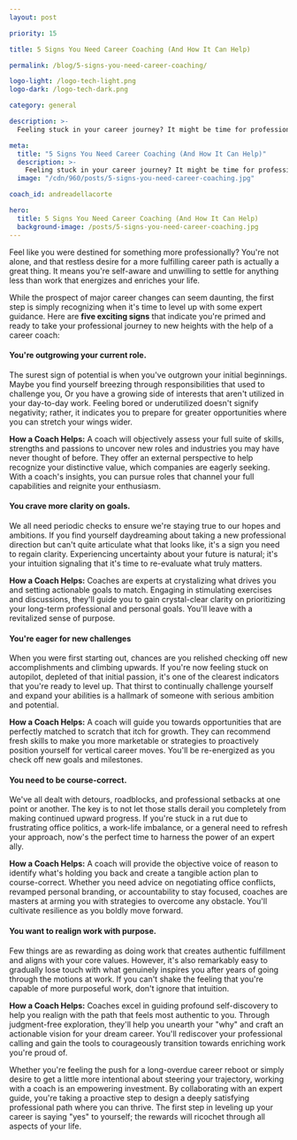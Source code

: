 ```yaml
---
layout: post

priority: 15

title: 5 Signs You Need Career Coaching (And How It Can Help)

permalink: /blog/5-signs-you-need-career-coaching/

logo-light: /logo-tech-light.png
logo-dark: /logo-tech-dark.png

category: general

description: >-
  Feeling stuck in your career journey? It might be time for professional coaching. Unclear goals, facing obstacles, and seeking change are signs to consider. A coach can offer clarity, direction, and support to help you navigate challenges and achieve your career aspirations effectively.

meta:
  title: "5 Signs You Need Career Coaching (And How It Can Help)"
  description: >-
    Feeling stuck in your career journey? It might be time for professional coaching. Unclear goals, facing obstacles, and seeking change are signs to consider.
  image: "/cdn/960/posts/5-signs-you-need-career-coaching.jpg"

coach_id: andreadellacorte

hero:
  title: 5 Signs You Need Career Coaching (And How It Can Help)
  background-image: /posts/5-signs-you-need-career-coaching.jpg
---
```


Feel like you were destined for something more professionally? You're not alone, and that restless desire for a more fulfilling career path is actually a great thing. It means you're self-aware and unwilling to settle for anything less than work that energizes and enriches your life.

While the prospect of major career changes can seem daunting, the first step is simply recognizing when it's time to level up with some expert guidance. Here are <b>five exciting signs</b> that indicate you're primed and ready to take your professional journey to new heights with the help of a career coach:

#### You're outgrowing your current role.

The surest sign of potential is when you've outgrown your initial beginnings. Maybe you find yourself breezing through responsibilities that used to challenge you, Or you have a growing side of interests that aren't utilized in your day-to-day work. Feeling bored or underutilized doesn't signify negativity; rather, it indicates you to prepare for greater opportunities where you can stretch your wings wider.

<strong>How a Coach Helps:</strong> A coach will objectively assess your full suite of skills, strengths and passions to uncover new roles and industries you may have never thought of before. They offer an external perspective to help recognize your distinctive value, which companies are eagerly seeking. With a coach's insights, you can pursue roles that channel your full capabilities and reignite your enthusiasm.

#### You crave more clarity on goals.

We all need periodic checks to ensure we're staying true to our hopes and ambitions. If you find yourself daydreaming about taking a new professional direction but can't quite articulate what that looks like, it's a sign you need to regain clarity. Experiencing uncertainty about your future is natural; it's your intuition signaling that it's time to re-evaluate what truly matters.

<strong>How a Coach Helps:</strong> Coaches are experts at crystalizing what drives you and setting actionable goals to match. Engaging in stimulating exercises and discussions, they'll guide you to gain crystal-clear clarity on prioritizing your long-term professional and personal goals. You'll leave with a revitalized sense of purpose.

#### You're eager for new challenges

When you were first starting out, chances are you relished checking off new accomplishments and climbing upwards. If you're now feeling stuck on autopilot, depleted of that initial passion, it's one of the clearest indicators that you're ready to level up. That thirst to continually challenge yourself and expand your abilities is a hallmark of someone with serious ambition and potential.

<strong>How a Coach Helps:</strong> A coach will guide you towards opportunities that are perfectly matched to scratch that itch for growth. They can recommend fresh skills to make you more marketable or strategies to proactively position yourself for vertical career moves. You'll be re-energized as you check off new goals and milestones.

#### You need to be course-correct.

We've all dealt with detours, roadblocks, and professional setbacks at one point or another. The key is to not let those stalls derail you completely from making continued upward progress. If you're stuck in a rut due to frustrating office politics, a work-life imbalance, or a general need to refresh your approach, now's the perfect time to harness the power of an expert ally.

<strong>How a Coach Helps:</strong> A coach will provide the objective voice of reason to identify what's holding you back and create a tangible action plan to course-correct. Whether you need advice on negotiating office conflicts, revamped personal branding, or accountability to stay focused, coaches are masters at arming you with strategies to overcome any obstacle. You'll cultivate resilience as you boldly move forward.

#### You want to realign work with purpose.

Few things are as rewarding as doing work that creates authentic fulfillment and aligns with your core values. However, it's also remarkably easy to gradually lose touch with what genuinely inspires you after years of going through the motions at work. If you can't shake the feeling that you're capable of more purposeful work, don't ignore that intuition.

<strong>How a Coach Helps:</strong> Coaches excel in guiding profound self-discovery to help you realign with the path that feels most authentic to you. Through judgment-free exploration, they'll help you unearth your "why" and craft an actionable vision for your dream career. You'll rediscover your professional calling and gain the tools to courageously transition towards enriching work you're proud of.

Whether you're feeling the push for a long-overdue career reboot or simply desire to get a little more intentional about steering your trajectory, working with a coach is an empowering investment. By collaborating with an expert guide, you're taking a proactive step to design a deeply satisfying professional path where you can thrive. The first step in leveling up your career is saying "yes" to yourself; the rewards will ricochet through all aspects of your life.
